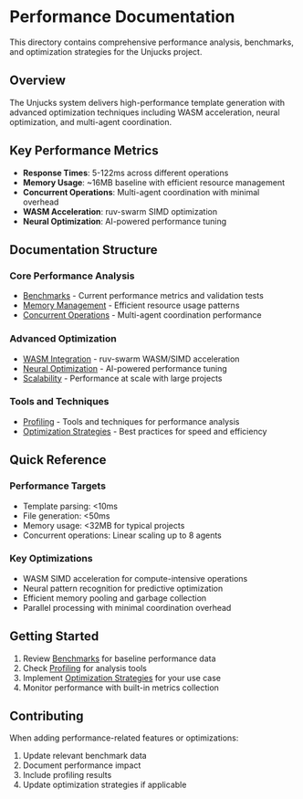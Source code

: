 # Performance Documentation

This directory contains comprehensive performance analysis, benchmarks, and optimization strategies for the Unjucks project.

## Overview

The Unjucks system delivers high-performance template generation with advanced optimization techniques including WASM acceleration, neural optimization, and multi-agent coordination.

## Key Performance Metrics

- **Response Times**: 5-122ms across different operations
- **Memory Usage**: ~16MB baseline with efficient resource management
- **Concurrent Operations**: Multi-agent coordination with minimal overhead
- **WASM Acceleration**: ruv-swarm SIMD optimization
- **Neural Optimization**: AI-powered performance tuning

## Documentation Structure

### Core Performance Analysis
- [Benchmarks](./benchmarks.md) - Current performance metrics and validation tests
- [Memory Management](./memory-management.md) - Efficient resource usage patterns
- [Concurrent Operations](./concurrent-operations.md) - Multi-agent coordination performance

### Advanced Optimization
- [WASM Integration](./wasm-integration.md) - ruv-swarm WASM/SIMD acceleration
- [Neural Optimization](./neural-optimization.md) - AI-powered performance tuning
- [Scalability](./scalability.md) - Performance at scale with large projects

### Tools and Techniques
- [Profiling](./profiling.md) - Tools and techniques for performance analysis
- [Optimization Strategies](./optimization-strategies.md) - Best practices for speed and efficiency

## Quick Reference

### Performance Targets
- Template parsing: &lt;10ms
- File generation: &lt;50ms
- Memory usage: &lt;32MB for typical projects
- Concurrent operations: Linear scaling up to 8 agents

### Key Optimizations
- WASM SIMD acceleration for compute-intensive operations
- Neural pattern recognition for predictive optimization
- Efficient memory pooling and garbage collection
- Parallel processing with minimal coordination overhead

## Getting Started

1. Review [Benchmarks](./benchmarks.md) for baseline performance data
2. Check [Profiling](./profiling.md) for analysis tools
3. Implement [Optimization Strategies](./optimization-strategies.md) for your use case
4. Monitor performance with built-in metrics collection

## Contributing

When adding performance-related features or optimizations:
1. Update relevant benchmark data
2. Document performance impact
3. Include profiling results
4. Update optimization strategies if applicable